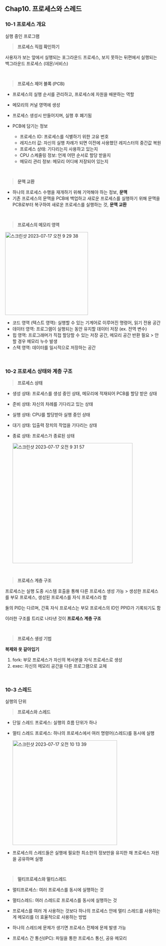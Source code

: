 ## Chap10. 프로세스와 스레드

### 10-1 프로세스 개요
실행 중인 프로그램

>**프로세스 직접 확인하기**

사용자가 보는 앞에서 실행되는 포그라운드 프로세스, 보지 못하는 뒤편에서 실행되는 백그라운드 프로세스 (데몬/서비스)

<br>

>**프로세스 제어 블록 (PCB)**

- 프로세스의 실행 순서를 관리하고, 프로세스에 자원을 배분하는 역할
- 메모리의 커널 영역에 생성
- 프로세스 생성시 만들어지며, 실행 후 폐기됨

- PCB에 담기는 정보 <br>
  - 프로세스 ID: 프로세스를 식별하기 위한 고유 번호
  - 레지스터 값: 자신의 실행 차례가 되면 이전에 사용했던 레지스터의 중간값 복원
  - 프로세스 상태: 기다리는지 사용하고 있는지
  - CPU 스케줄링 정보: 언제 어떤 순서로 할당 받을지
  - 메모리 관리 정보: 메모리 어디에 저장되어 있는지

<br>

>**문맥 교환**

- 하나의 프로세스 수행을 재개하기 위해 기억해야 하는 정보, **문맥**
- 기존 프로세스의 문맥을 PCB에 백업하고 새로운 프로세스를 실행하기 위해 문맥을 PCB로부터 복구하여 새로운 프로세스를 실행하는 것, **문맥 교환**

<br>

>**프로세스의 메모리 영역**

  <img width="267" alt="스크린샷 2023-07-17 오전 9 29 38" src="https://github.com/Guel-git/iOS-CS-Study/assets/81340603/ba87bf1a-4b3d-4d75-8e62-e21c034236d4">

- 코드 영역 (텍스트 영역): 실행할 수 있는 기계어로 이루어진 명령어, 읽기 전용 공간
- 데이터 영역: 프로그램이 실행되는 동안 유지할 데이터 저장 (ex. 전역 변수)
- 힙 영역: 프로그래머가 직접 할당할 수 있는 저장 공간, 메모리 공간 반환 필요 > 안할 경우 메모리 누수 발생
- 스택 영역: 데이터를 일시적으로 저장하는 공간

<br>

### 10-2 프로세스 상태와 계층 구조

>**프로세스 상태**

- 생성 상태: 프로세스를 생성 중인 상태, 메모리에 적재되어 PCB를 할당 받은 상태
- 준비 상태: 자신의 차례를 기다리고 있는 상태
- 실행 상태: CPU를 할당받아 실행 중인 상태
- 대기 상태: 입출력 장치의 작업을 기다리는 상태
- 종료 상태: 프로세스가 종료된 상태

  <img width="387" alt="스크린샷 2023-07-17 오전 9 31 57" src="https://github.com/Guel-git/iOS-CS-Study/assets/81340603/d4b10622-7be6-4c59-bcbc-20b51832ad8c">

<br>

>**프로세스 계층 구조**

프로세스는 실행 도중 시스템 호출을 통해 다른 프로세스 생성 가능 > 생성한 프로세스를 부모 프로세스, 생성된 프로세스를 자식 프로세스라 함

둘의 PID는 다르며, 간혹 자식 프로세스는 부모 프로세스의 ID인 PPID가 기록되기도 함

이러한 구조를 트리로 나타낸 것이 **프로세스 계층 구조**

<br>

>**프로세스 생성 기법**

**복제와 옷 갈아입기**

1. fork: 부모 프로세스가 자신의 복사본을 자식 프로세스로 생성
2. exec: 자신의 메모리 공간을 다른 프로그램으로 교체

<br>

### 10-3 스레드
실행의 단위

>**프로세스와 스레드**

- 단일 스레드 프로세스: 실행의 흐름 단위가 하나
- 멀티 스레드 프로세스: 하나의 프로세스에서 여러 명령어(스레드)를 동시에 실행

  <img width="337" alt="스크린샷 2023-07-17 오전 10 13 39" src="https://github.com/Guel-git/iOS-CS-Study/assets/81340603/7e25ecd6-623e-4001-83a2-569020f89771">

- 프로세스의 스레드들은 실행에 필요한 최소한의 정보만을 유지한 채 프로세스 자원을 공유하며 실행

<br>

>**멀티프로세스와 멀티스레드**

- 멀티프로세스: 여러 프로세스를 동시에 실행하는 것
- 멀티스레드: 여러 스레드로 프로세스를 동시에 실행하는 것

- 프로세스를 여러 개 사용하는 것보다 하나의 프로세스 안에 멀티 스레드를 사용하는 게 메모리를 더 효율적으로 사용하는 방법
- 하나의 스레드에 문제가 생기면 프로세스 전체에 문제 발생 가능

- 프로세스 간 통신(IPC): 파일을 통한 프로세스 통신, 공유 메모리
